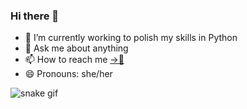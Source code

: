### Hi there 👋

- 🌱 I’m currently working to polish my skills in Python
- 💬 Ask me about anything
- 📫 How to reach me [→📧](mailto:dhritid1807@gmail.com)
- 😄 Pronouns: she/her

![snake gif](https://github.com/DhRiTiD/DhRiTiD/blob/output/github-contribution-grid-snake.svg)
